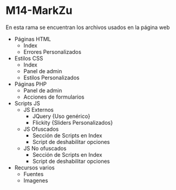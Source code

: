 # M14-MarkZu
En esta rama se encuentran los archivos usados en la página web

* Páginas HTML
  * Index
  * Errores Personalizados
* Estilos CSS
  * Index
  * Panel de admin
  * Estilos Personalizados
* Páginas PHP
  * Panel de admin
  * Acciones de formularios
* Scripts JS
  * JS Externos
    * JQuery {Uso genérico}
    * Flickity {Sliders Personalizados}
  * JS Ofuscados
    * Sección de Scripts en Index
    * Script de deshabilitar opciones 
  * JS No ofuscados
    * Sección de Scripts en Index
    * Script de deshabilitar opciones 
* Recursos varios
  * Fuentes
  * Imagenes
